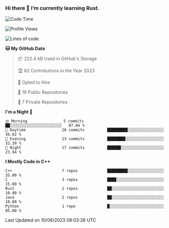 ### Hi there 👋 I’m currently learning Rust.

<!--START_SECTION:waka-->
![Code Time](http://img.shields.io/badge/Code%20Time-0%20secs-blue)

![Profile Views](http://img.shields.io/badge/Profile%20Views-3-blue)

![Lines of code](https://img.shields.io/badge/From%20Hello%20World%20I%27ve%20Written-5.4%20thousand%20lines%20of%20code-blue)

**🐱 My GitHub Data** 

> 📦 222.4 kB Used in GitHub's Storage 
 > 
> 🏆 62 Contributions in the Year 2023
 > 
> 💼 Opted to Hire
 > 
> 📜 19 Public Repositories 
 > 
> 🔑 7 Private Repositories 
 > 
**I'm a Night 🦉** 

```text
🌞 Morning                5 commits           ██░░░░░░░░░░░░░░░░░░░░░░░   07.04 % 
🌆 Daytime                26 commits          █████████░░░░░░░░░░░░░░░░   36.62 % 
🌃 Evening                23 commits          ████████░░░░░░░░░░░░░░░░░   32.39 % 
🌙 Night                  17 commits          ██████░░░░░░░░░░░░░░░░░░░   23.94 % 
```


**I Mostly Code in C++** 

```text
C++                      7 repos             █████████░░░░░░░░░░░░░░░░   35.00 % 
C                        3 repos             ████░░░░░░░░░░░░░░░░░░░░░   15.00 % 
Rust                     2 repos             ██░░░░░░░░░░░░░░░░░░░░░░░   10.00 % 
Java                     2 repos             ██░░░░░░░░░░░░░░░░░░░░░░░   10.00 % 
Python                   1 repo              █░░░░░░░░░░░░░░░░░░░░░░░░   05.00 % 
```




 Last Updated on 10/06/2023 08:03:26 UTC
<!--END_SECTION:waka-->
<!--
**daniel-junhui/daniel-junhui** is a ✨ _special_ ✨ repository because its `README.md` (this file) appears on your GitHub profile.

Here are some ideas to get you started:

- 🔭 I’m currently working on ...
- 🌱 I’m currently learning ...
- 👯 I’m looking to collaborate on ...
- 🤔 I’m looking for help with ...
- 💬 Ask me about ...
- 📫 How to reach me: ...
- 😄 Pronouns: ...
- ⚡ Fun fact: ...
-->
